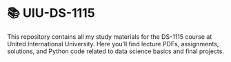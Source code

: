 # 📚 UIU-DS-1115
This repository contains all my study materials for the DS-1115 course at United International University. Here you’ll find lecture PDFs, assignments, solutions, and Python code related to data science basics and final projects.
